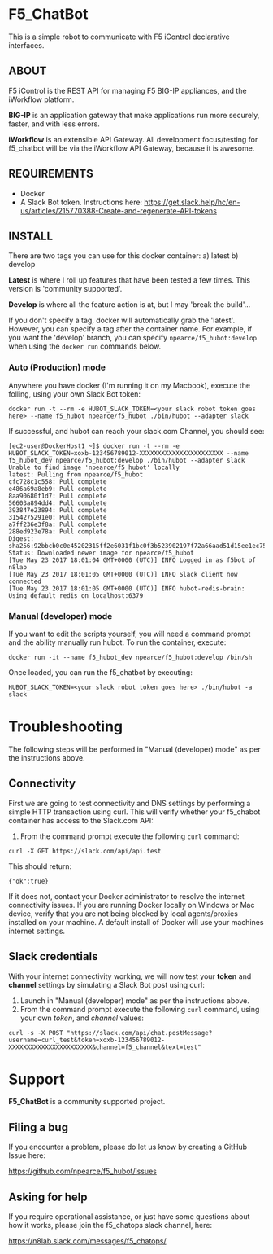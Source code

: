 # F5_ChatBot

This is a simple robot to communicate with F5 iControl declarative interfaces.

## ABOUT
F5 iControl is the REST API for managing F5 BIG-IP appliances, and the
iWorkflow platform.

**BIG-IP** is an application gateway that make applications run more securely,
faster, and with less errors.

**iWorkflow** is an extensible API Gateway. All development focus/testing for
f5_chatbot will be via the iWorkflow API Gateway, because it is awesome.

## REQUIREMENTS
* Docker
* A Slack Bot token. Instructions here: https://get.slack.help/hc/en-us/articles/215770388-Create-and-regenerate-API-tokens


## INSTALL

There are two tags you can use for this docker container:
a) latest
b) develop

**Latest** is where I roll up features that have been tested a few times. This
version is 'community supported'.

**Develop** is where all the feature action is at, but I may 'break the build'...

If you don't specify a tag, docker will automatically grab the 'latest'.
However, you can specify a tag after the container name. For example, if you
want the 'develop' branch, you can specify `npearce/f5_hubot:develop` when using
the `docker run` commands below.



### Auto (Production) mode

Anywhere you have docker (I'm running it on my Macbook),
execute the folling, using your own Slack Bot token:

`docker run -t --rm -e HUBOT_SLACK_TOKEN=<your slack robot token goes here> --name f5_hubot npearce/f5_hubot ./bin/hubot --adapter slack`

If successful, and hubot can reach your slack.com Channel, you should see:

```
[ec2-user@DockerHost1 ~]$ docker run -t --rm -e HUBOT_SLACK_TOKEN=xoxb-123456789012-XXXXXXXXXXXXXXXXXXXXXXX --name f5_hubot_dev npearce/f5_hubot:develop ./bin/hubot --adapter slack
Unable to find image 'npearce/f5_hubot' locally
latest: Pulling from npearce/f5_hubot
cfc728c1c558: Pull complete
e486a69a8eb9: Pull complete
8aa90680f1d7: Pull complete
56603a894dd4: Pull complete
393847e23894: Pull complete
3154275291e0: Pull complete
a7ff236e3f8a: Pull complete
288ed923e78a: Pull complete
Digest: sha256:92bbcb0c0e45202315ff2e6031f1bc0f3b523902197f72a66aad51d15ee1ec75
Status: Downloaded newer image for npearce/f5_hubot
[Tue May 23 2017 18:01:04 GMT+0000 (UTC)] INFO Logged in as f5bot of n8lab
[Tue May 23 2017 18:01:05 GMT+0000 (UTC)] INFO Slack client now connected
[Tue May 23 2017 18:01:05 GMT+0000 (UTC)] INFO hubot-redis-brain: Using default redis on localhost:6379
```



### Manual (developer) mode
If you want to edit the scripts yourself, you will need a command prompt and
the ability manually run hubot. To run the container, execute:

`docker run -it --name f5_hubot_dev npearce/f5_hubot:develop /bin/sh`

Once loaded, you can run the f5_chatbot by executing:

`HUBOT_SLACK_TOKEN=<your slack robot token goes here> ./bin/hubot -a slack`



# Troubleshooting

The following steps will be performed in "Manual (developer) mode" as per the
instructions above.


## Connectivity
First we are going to test connectivity and DNS settings by performing a simple
HTTP transaction using curl. This will verify whether your f5_chabot container
has access to the Slack.com API:

1) From the command prompt execute the following `curl` command:

`curl -X GET https://slack.com/api/api.test`

This should return:

`{"ok":true}`

If it does not, contact your Docker administrator to resolve the internet
connectivity issues. If you are running Docker locally on Windows or Mac
device, verify that you are not being blocked by local agents/proxies installed
on your machine. A default install of Docker will use your machines internet
settings.


## Slack credentials

With your internet connectivity working, we will now test your **token** and
**channel** settings by simulating a Slack Bot post using curl:

1. Launch in "Manual (developer) mode" as per the instructions above.
2. From the command prompt execute the following `curl` command, using your own
*token*, and *channel* values:

`curl -s -X POST "https://slack.com/api/chat.postMessage?username=curl_test&token=xoxb-123456789012-XXXXXXXXXXXXXXXXXXXXXXX&channel=f5_channel&text=test"`



# Support
**F5_ChatBot** is a community supported project.


## Filing a bug

If you encounter a problem, please do let us know by creating a GitHub Issue
here:

https://github.com/npearce/f5_hubot/issues


## Asking for help
If you require operational assistance, or just have some questions about how it
works, please join the f5_chatops slack channel, here:

https://n8lab.slack.com/messages/f5_chatops/
